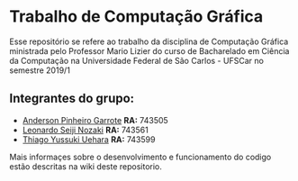 # Trabalho de Computação Gráfica
Esse repositório se refere ao trabalho da disciplina de Computação Gráfica ministrada pelo Professor Mario Lizier do curso de Bacharelado em Ciência da Computação na Universidade Federal de São Carlos - UFSCar no semestre 2019/1

## Integrantes do grupo:

* [Anderson Pinheiro Garrote](https://github.com/AndersonGarrote) **RA:** 743505
* [Leonardo Seiji Nozaki](https://github.com/LeonardoNozaki) **RA:** 743561
* [Thiago Yussuki Uehara](https://github.com/Yussuki) **RA:** 743599

Mais informaçes sobre o desenvolvimento e funcionamento do codigo estão descritas na wiki deste repositorio.
